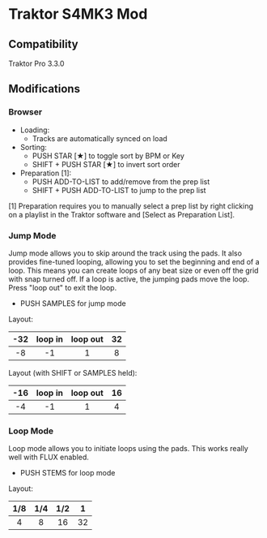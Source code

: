 # Traktor S4MK3 Mod

## Compatibility

Traktor Pro 3.3.0

## Modifications

### Browser

- Loading:
  - Tracks are automatically synced on load
- Sorting:
  - PUSH STAR [★] to toggle sort by BPM or Key
  - SHIFT + PUSH STAR [★] to invert sort order
- Preparation [1]:
  - PUSH ADD-TO-LIST to add/remove from the prep list
  - SHIFT + PUSH ADD-TO-LIST to jump to the prep list

[1] Preparation requires you to manually select a prep list by right clicking on a playlist in the Traktor software and [Select as Preparation List].

### Jump Mode

Jump mode allows you to skip around the track using the pads. It also provides fine-tuned looping, allowing you to set the beginning and end of a loop. This means you can create loops of any beat size or even off the grid with snap turned off. If a loop is active, the jumping pads move the loop. Press "loop out" to exit the loop.

- PUSH SAMPLES for jump mode

Layout:

| -32 | loop in | loop out | 32 |
|:---:|:-------:|:--------:|:--:|
|  -8 |    -1   |     1    |  8 |

Layout (with SHIFT or SAMPLES held):

| -16 | loop in | loop out | 16 |
|:---:|:-------:|:--------:|:--:|
|  -4 |    -1   |     1    |  4 |

### Loop Mode

Loop mode allows you to initiate loops using the pads. This works really well with FLUX enabled.

- PUSH STEMS for loop mode

Layout:

| 1/8 | 1/4 | 1/2 |  1 |
|:---:|:---:|:---:|:--:|
|  4  |  8  |  16 | 32 |
